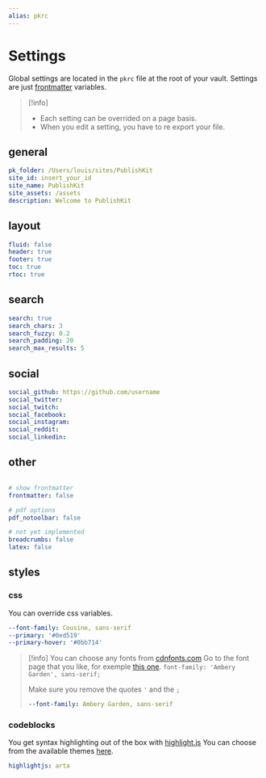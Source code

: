 ```yaml
---
alias: pkrc
---
```


# Settings

Global settings are located in the `pkrc` file at the root of your vault. Settings are just [frontmatter](https://help.obsidian.md/Advanced+topics/YAML+front+matter) variables.


> [!info] 
> - Each setting can be overrided on a page basis.
> - When you edit a setting, you have to re export your file.

## general
```yaml
pk_folder: /Users/louis/sites/PublishKit
site_id: insert_your_id
site_name: PublishKit
site_assets: /assets
description: Welcome to PublishKit
```


## layout
```yaml
fluid: false
header: true
footer: true
toc: true
rtoc: true
```

## search
```yaml
search: true
search_chars: 3
search_fuzzy: 0.2
search_padding: 20
search_max_results: 5
```

## social
```yaml
social_github: https://github.com/username
social_twitter:
social_twitch:
social_facebook:
social_instagram:
social_reddit:
social_linkedin:
```

## other
```yaml

# show frontmatter
frontmatter: false

# pdf options
pdf_notoolbar: false

# not yet implemented
breadcrumbs: false
latex: false
```


## styles

### css

You can override css variables.

```yaml
--font-family: Cousine, sans-serif
--primary: '#0ed519'
--primary-hover: '#0bb714'
```

> [!info]
> You can choose any fonts from [cdnfonts.com](https://www.cdnfonts.com/)
> Go to the font page that you like, for exemple [this one](https://www.cdnfonts.com/ambery-garden.font). 
> `font-family: 'Ambery Garden', sans-serif;`
> 
>Make sure you remove the quotes `'`  and the `;` 
> 
>```yaml
>--font-family: Ambery Garden, sans-serif
>```

### codeblocks

You get syntax highlighting out of the box with [highlight.js](https://highlightjs.org/) 
You can choose from the available themes [here](https://cdn.jsdelivr.net/gh/highlightjs/cdn-release@11.7.0/build/styles/).
```yaml
highlightjs: arta
```